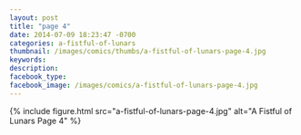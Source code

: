 ```yaml
---
layout: post
title: "page 4"
date: 2014-07-09 18:23:47 -0700
categories: a-fistful-of-lunars
thumbnail: /images/comics/thumbs/a-fistful-of-lunars-page-4.jpg
keywords: 
description: 
facebook_type: 
facebook_image: /images/comics/a-fistful-of-lunars-page-4.jpg
---
```


{% include figure.html src="a-fistful-of-lunars-page-4.jpg" alt="A Fistful of Lunars Page 4" %}
